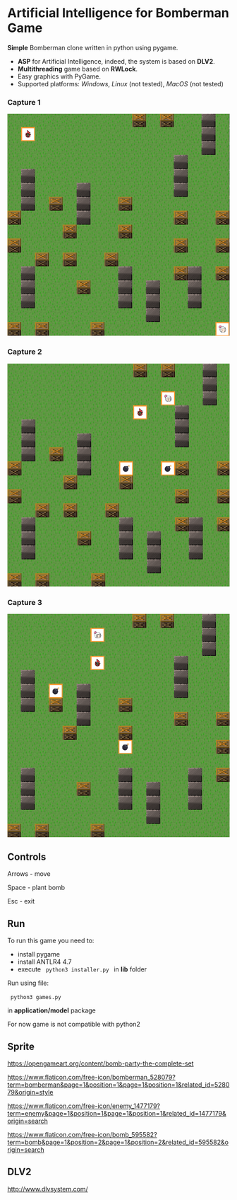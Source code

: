 # Artificial Intelligence for Bomberman Game
 
**Simple** Bomberman clone written in python using pygame. 
- **ASP** for Artificial Intelligence, indeed, the system is based on **DLV2**.
- **Multithreading** game based on **RWLock**.
- Easy graphics with PyGame.
- Supported platforms: _Windows_, _Linux_ (not tested), _MacOS_ (not tested)

### Capture 1
![](screenshots/Capture1.PNG)

### Capture 2
![](screenshots/Capture2.PNG)

### Capture 3
![](screenshots/Capture3.PNG)
  
## Controls 
Arrows - move 

Space - plant bomb 

Esc - exit
 
## Run 
To run this game you need to:
 - install pygame 
 - install ANTLR4 4.7
 - execute `` 
            python3 installer.py 
            ``  in **lib** folder

Run using file:

`` 
python3 games.py 
`` 

in **application/model** package


 
For now game is not compatible with python2 
## Sprite 
 
https://opengameart.org/content/bomb-party-the-complete-set 

https://www.flaticon.com/free-icon/bomberman_528079?term=bomberman&page=1&position=1&page=1&position=1&related_id=528079&origin=style

https://www.flaticon.com/free-icon/enemy_1477179?term=enemy&page=1&position=1&page=1&position=1&related_id=1477179&origin=search


https://www.flaticon.com/free-icon/bomb_595582?term=bomb&page=1&position=2&page=1&position=2&related_id=595582&origin=search
## DLV2 
http://www.dlvsystem.com/